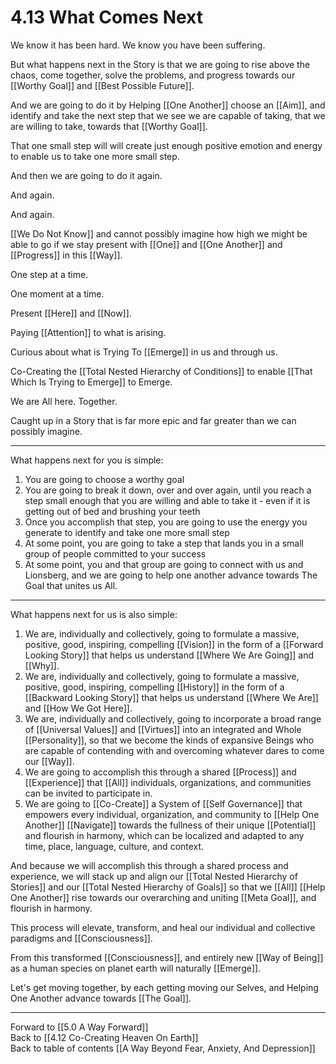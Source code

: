 # 4.13 What Comes Next

We know it has been hard. We know you have been suffering. 

But what happens next in the Story is that we are going to rise above the chaos, come together, solve the problems, and progress towards our [[Worthy Goal]] and [[Best Possible Future]]. 

And we are going to do it by Helping [[One Another]] choose an [[Aim]], and identify and take the next step that we see we are capable of taking, that we are willing to take, towards that [[Worthy Goal]].  

That one small step will will create just enough positive emotion and energy to enable us to take one more small step. 

And then we are going to do it again. 

And again. 

And again. 

[[We Do Not Know]] and cannot possibly imagine how high we might be able to go if we stay present with [[One]] and [[One Another]] and [[Progress]] in this [[Way]]. 

One step at a time. 

One moment at a time. 

Present [[Here]] and [[Now]]. 

Paying [[Attention]] to what is arising. 

Curious about what is Trying To [[Emerge]] in us and through us. 

Co-Creating the [[Total Nested Hierarchy of Conditions]] to enable [[That Which Is Trying to Emerge]] to Emerge. 

We are All here. Together. 

Caught up in a Story that is far more epic and far greater than we can possibly imagine. 

____
What happens next for you is simple: 

1. You are going to choose a worthy goal  
2. You are going to break it down, over and over again, until you reach a step small enough that you are willing and able to take it - even if it is getting out of bed and brushing your teeth  
3. Once you accomplish that step, you are going to use the energy you generate to identify and take one more small step  
4. At some point, you are going to take a step that lands you in a small group of people committed to your success   
5. At some point, you and that group are going to connect with us and Lionsberg, and we are going to help one another advance towards The Goal that unites us All. 

____

What happens next for us is also simple: 

1. We are, individually and collectively, going to formulate a massive, positive, good, inspiring, compelling [[Vision]] in the form of a [[Forward Looking Story]] that helps us understand [[Where We Are Going]] and [[Why]].  
2. We are, individually and collectively, going to formulate a massive, positive, good, inspiring, compelling [[History]] in the form of a [[Backward Looking Story]] that helps us understand [[Where We Are]] and [[How We Got Here]].  
3. We are, individually and collectively, going to incorporate a broad range of [[Universal Values]] and [[Virtues]] into an integrated and Whole [[Personality]], so that we become the kinds of expansive Beings who are capable of contending with and overcoming whatever dares to come our [[Way]].  
4. We are going to accomplish this through a shared [[Process]] and [[Experience]] that [[All]] individuals, organizations, and communities can be invited to participate in. 
5. We are going to [[Co-Create]] a System of [[Self Governance]] that empowers every individual, organization, and community to [[Help One Another]] [[Navigate]] towards the fullness of their unique [[Potential]] and flourish in harmony, which can be localized and adapted to any time, place, language, culture, and context. 

And because we will accomplish this through a shared process and experience, we will stack up and align our [[Total Nested Hierarchy of Stories]] and our [[Total Nested Hierarchy of Goals]] so that we [[All]] [[Help One Another]] rise towards our overarching and uniting [[Meta Goal]], and flourish in harmony. 

This process will elevate, transform, and heal our individual and collective paradigms and [[Consciousness]]. 

From this transformed [[Consciousness]], and entirely new [[Way of Being]] as a human species on planet earth will naturally [[Emerge]]. 

Let's get moving together, by each getting moving our Selves, and Helping One Another advance towards [[The Goal]].  

___

Forward to [[5.0 A Way Forward]]        
Back to [[4.12 Co-Creating Heaven On Earth]]      
Back to table of contents [[A Way Beyond Fear, Anxiety, And Depression]]    